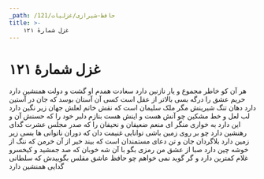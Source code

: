 ```yaml
---
_path: /حافظ-شیرازی/غزلیات/121
title: >-
    غزل شمارهٔ ۱۲۱
---
```

# غزل شمارهٔ ۱۲۱

هر آن کو خاطر مجموع و یار نازنین دارد
سعادت همدم او گشت و دولت همنشین دارد
حریم عشق را درگه بسی بالاتر از عقل است
کسی آن آستان بوسد که جان در آستین دارد
دهان تنگ شیرینش مگر ملک سلیمان است
که نقش خاتم لعلش جهان زیر نگین دارد
لب لعل و خط مشکین چو آنش هست و اینش هست
بنازم دلبر خود را که حسنش آن و این دارد
به خواری منگر ای منعم ضعیفان و نحیفان را
که صدر مجلس عشرت گدای رهنشین دارد
چو بر روی زمین باشی توانایی غنیمت دان
که دوران ناتوانی ها بسی زیر زمین دارد
بلاگردان جان و تن دعای مستمندان است
که بیند خیر از آن خرمن که ننگ از خوشه چین دارد
صبا از عشق من رمزی بگو با آن شه خوبان
که صد جمشید و کیخسرو غلام کمترین دارد
و گر گوید نمی خواهم چو حافظ عاشق مفلس
بگوییدش که سلطانی گدایی همنشین دارد
